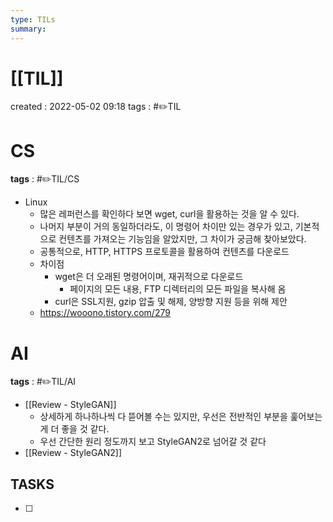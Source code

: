 ```yaml
---
type: TILs
summary: 
---
```


# [[TIL]]
created : 2022-05-02 09:18
tags : #✏️TIL

# CS
**tags** : #✏️TIL/CS
- Linux
	- 많은 레퍼런스를 확인하다 보면 wget, curl을 활용하는 것을 알 수 있다.
	- 나머지 부분이 거의 동일하더라도, 이 명령어 차이만 있는 경우가 있고, 기본적으로 컨텐츠를 가져오는 기능임을 알았지만, 그 차이가 궁금해 찾아보았다.
	- 공통적으로, HTTP, HTTPS 프로토콜을 활용하여 컨텐츠를 다운로드
	- 차이점
		- wget은 더 오래된 명령어이며, 재귀적으로 다운로드
			- 페이지의 모든 내용, FTP  디렉터리의 모든 파일을 복사해 옴
		- curl은 SSL지원, gzip 압출 및 해제, 양방향 지원 등을 위해 제안
	- https://wooono.tistory.com/279

# AI
**tags** : #✏️TIL/AI 
- [[Review - StyleGAN]]
	- 상세하게 하나하나씩 다 뜯어볼 수는 있지만, 우선은 전반적인 부분을 훑어보는게 더 좋을 것 같다.
	- 우선 간단한 원리 정도까지 보고 StyleGAN2로 넘어갈 것 같다
- [[Review - StyleGAN2]]


## TASKS
- [ ] 
